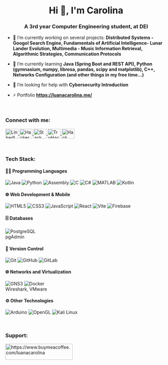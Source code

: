 <h1 align="center">Hi 👋, I'm Carolina</h1>
<h3 align="center">A 3rd year Computer Engineering student, at DEI</h3>

- 🔭 I’m currently working on several projects: **Distributed Systems - Googol Search Engine, Fundamentals of Artificial Intelligence- Lunar Lander Evolution, Multimedia - Music Information Retrieval, Algorithmic Strategies, Communication Protocols**

- 🌱 I’m currently learning **Java (Spring Boot and REST API), Python (gymnasium, numpy, librosa, pandas, scipy and matplotlib), C++, Networks Configuration (and other things in my free time...)**

- 🤝 I’m looking for help with **Cybersecurity Introduction**

- ⚡ Portfolio **https://luanacarolina.me/**

<br>
<h3 align="left">Connect with me:</h3>
<p align="left">
  <a href="https://www.linkedin.com/in/luanacarolinareis/" target="blank">
    <img align="center" src="https://raw.githubusercontent.com/rahuldkjain/github-profile-readme-generator/master/src/images/icons/Social/linked-in-alt.svg" alt="LinkedIn" height="30" width="40" />
  </a>
  <a href="https://www.hackerrank.com/carolreis0116" target="blank">
    <img align="center" src="https://raw.githubusercontent.com/rahuldkjain/github-profile-readme-generator/master/src/images/icons/Social/hackerrank.svg" alt="HackerRank" height="30" width="40" />
  </a>
  <a href="https://stackoverflow.com/users/19078077/lulu" target="blank">
    <img align="center" src="https://raw.githubusercontent.com/rahuldkjain/github-profile-readme-generator/master/src/images/icons/Social/stack-overflow.svg" alt="Stack Overflow" height="30" width="40" />
  </a>
  <a href="https://tryhackme.com/p/luanacarolina" target="blank">
    <img align="center" src="https://repository-images.githubusercontent.com/518509014/f7450454-158c-45e0-8b38-0c0ae4d7394c" alt="TryHackMe" height="30" width="40" />
  </a>
  <a href="https://app.hackthebox.com/profile/1728380" target="blank">
    <img align="center" src="https://www.svgrepo.com/show/331423/hack-the-box.svg" alt="Hack The Box" height="30" width="40" />
  </a>
</p>

<br>  
<h3 align="left">Tech Stack:</h3>

#### 👨‍💻 Programming Languages
![Java](https://img.shields.io/badge/Java-%23ED8B00.svg?style=flat&logo=java&logoColor=white)
![Python](https://img.shields.io/badge/Python-%2314354C.svg?style=flat&logo=python&logoColor=white)
![Assembly](https://img.shields.io/badge/Assembly-525252?style=flat)
![C](https://img.shields.io/badge/C-%2300599C.svg?style=flat&logo=c&logoColor=white)
![C#](https://img.shields.io/badge/C%23-%23239120.svg?style=flat&logo=c-sharp&logoColor=white)
![MATLAB](https://img.shields.io/badge/MATLAB-orange?style=flat)
![Kotlin](https://img.shields.io/badge/Kotlin-%230095D5.svg?style=flat&logo=kotlin&logoColor=white)

#### 🌐 Web Development & Mobile
![HTML5](https://img.shields.io/badge/HTML5-%23E34F26.svg?style=flat&logo=html5&logoColor=white)
![CSS3](https://img.shields.io/badge/CSS3-%231572B6.svg?style=flat&logo=css3&logoColor=white)
![JavaScript](https://img.shields.io/badge/JavaScript-%23F7DF1E.svg?style=flat&logo=javascript&logoColor=black)
![React](https://img.shields.io/badge/React-%2320232a.svg?style=flat&logo=react&logoColor=%2361DAFB)
![Vite](https://img.shields.io/badge/Vite-646CFF?style=flat&logo=vite&logoColor=white)
![Firebase](https://img.shields.io/badge/Firebase-FFCA28?style=flat&logo=firebase&logoColor=black)

#### 🗄️ Databases
![PostgreSQL](https://img.shields.io/badge/PostgreSQL-%23336791.svg?style=flat&logo=postgresql&logoColor=white)
<br>pgAdmin

#### 🔧 Version Control
![Git](https://img.shields.io/badge/Git-%23F05033.svg?style=flat&logo=git&logoColor=white)
![GitHub](https://img.shields.io/badge/GitHub-%23121011.svg?style=flat&logo=github&logoColor=white)
![GitLab](https://img.shields.io/badge/GitLab-%23181717.svg?style=flat&logo=gitlab&logoColor=white)

#### 🌐 Networks and Virtualization
![GNS3](https://img.shields.io/badge/GNS3-3B99FC?style=flat)
![Docker](https://img.shields.io/badge/Docker-%230db7ed.svg?style=flat&logo=docker&logoColor=white)
<br>Wireshark, VMware

#### ⚙️ Other Technologies
![Arduino](https://img.shields.io/badge/Arduino-%2300979D.svg?style=flat&logo=arduino&logoColor=white)
![OpenGL](https://img.shields.io/badge/OpenGL-5586A4?style=flat)
![Kali Linux](https://img.shields.io/badge/Kali_Linux-%23000000.svg?style=flat&logo=kalilinux&logoColor=white)

<br>
<h3 align="left">Support:</h3>
<p><a href="https://www.buymeacoffee.com/luanacarolina"> <img align="left" src="https://cdn.buymeacoffee.com/buttons/v2/default-yellow.png" height="50" width="210" alt="https://www.buymeacoffee.com/luanacarolina" /></a></p><br><br>
